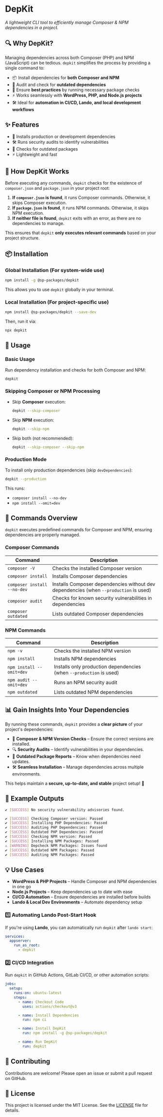 # **DepKit**

_A lightweight CLI tool to efficiently manage Composer & NPM dependencies in a project._

## **🔍 Why DepKit?**

Managing dependencies across both Composer (PHP) and NPM (JavaScript) can be tedious. `depkit` simplifies the process by providing a single command to:

- 📦 Install dependencies for **both Composer and NPM**
- 🔄 Audit and check for **outdated dependencies**
- 🚀 Ensure **best practices** by running necessary package checks
- ⚡ Works seamlessly with **WordPress, PHP, and Node.js projects**
- 🛠️ Ideal for **automation in CI/CD, Lando, and local development workflows**

## **✨ Features**

- 📌 Installs production or development dependencies
- 🛠️ Runs security audits to identify vulnerabilities
- 🔄 Checks for outdated packages
- ⚡ Lightweight and fast

## **📝 How DepKit Works**

Before executing any commands, `depkit` checks for the existence of `composer.json` and `package.json` in your project root:

1. **If `composer.json` is found**, it runs Composer commands. Otherwise, it skips Composer execution.
2. **If `package.json` is found**, it runs NPM commands. Otherwise, it skips NPM execution.
3. **If neither file is found**, `depkit` exits with an error, as there are no dependencies to manage.

This ensures that `depkit` **only executes relevant commands** based on your project structure.

## **📦 Installation**

### **Global Installation** (For system-wide use)

```sh
npm install -g @sp-packages/depkit
```

This allows you to use `depkit` globally in your terminal.

### **Local Installation** (For project-specific use)

```sh
npm install @sp-packages/depkit --save-dev
```

Then, run it via:

```sh
npx depkit
```

## **🚀 Usage**

### **Basic Usage**

Run dependency installation and checks for both Composer and NPM:

```sh
depkit
```

### **Skipping Composer or NPM Processing**

- Skip **Composer** execution:

  ```sh
  depkit --skip-composer
  ```

- Skip **NPM** execution:

  ```sh
  depkit --skip-npm
  ```

- Skip both (not recommended):

  ```sh
  depkit --skip-composer --skip-npm
  ```

### **Production Mode**

To install only production dependencies (skip `devDependencies`):

```sh
depkit --production
```

This runs:

- `composer install --no-dev`
- `npm install --omit=dev`

## **📜 Commands Overview**

`depkit` executes predefined commands for Composer and NPM, ensuring dependencies are properly managed.

### **Composer Commands**

| Command                     | Description                                                                           |
| --------------------------- | ------------------------------------------------------------------------------------- |
| `composer -V`               | Checks the installed Composer version                                                 |
| `composer install`          | Installs Composer dependencies                                                        |
| `composer install --no-dev` | Installs Composer dependencies without dev dependencies (when `--production` is used) |
| `composer audit`            | Checks for known security vulnerabilities in dependencies                             |
| `composer outdated`         | Lists outdated Composer dependencies                                                  |

### **NPM Commands**

| Command                  | Description                                                         |
| ------------------------ | ------------------------------------------------------------------- |
| `npm -v`                 | Checks the installed NPM version                                    |
| `npm install`            | Installs NPM dependencies                                           |
| `npm install --omit=dev` | Installs only production dependencies (when `--production` is used) |
| `npm audit --omit=dev`   | Runs an NPM security audit                                          |
| `npm outdated`           | Lists outdated NPM dependencies                                     |

## **📊 Gain Insights Into Your Dependencies**

By running these commands, `depkit` provides a **clear picture** of your project's dependencies:

- 📌 **Composer & NPM Version Checks** – Ensure the correct versions are installed.
- 🔍 **Security Audits** – Identify vulnerabilities in your dependencies.
- 📅 **Outdated Package Reports** – Know when dependencies need updates.
- 🛠 **Seamless Installation** – Manage dependencies across multiple environments.

This helps maintain a **secure, up-to-date, and stable** project setup! 🚀

## **🎯 Example Outputs**

```sh
✔ [SUCCESS] No security vulnerability advisories found.
```

```sh
✔ [SUCCESS] Checking Composer version: Passed
✔ [SUCCESS] Installing PHP Dependencies: Passed
✔ [SUCCESS] Auditing PHP Dependencies: Passed
✔ [SUCCESS] Outdated PHP Dependencies: Passed
✔ [SUCCESS] Checking NPM version: Passed
✔ [SUCCESS] Installing NPM Packages: Passed
⚠ [WARNING] Depcheck NPM Packages: Issues found
✔ [SUCCESS] Outdated NPM Packages: Passed
✔ [SUCCESS] Auditing NPM Packages: Passed
```

## **💡 Use Cases**

- **WordPress & PHP Projects** – Handle Composer and NPM dependencies in one go
- **Node.js Projects** – Keep dependencies up to date with ease
- **CI/CD Automation** – Ensure dependencies are installed before builds
- **Lando & Local Dev Environments** – Automate dependency setup

### **1️⃣ Automating Lando Post-Start Hook**

If you're using **Lando**, you can automatically run `depkit` after `lando start`:

```yaml
services:
  appserver:
    run_as_root:
      - depkit
```

### **2️⃣ CI/CD Integration**

Run `depkit` in GitHub Actions, GitLab CI/CD, or other automation scripts:

```yaml
jobs:
  setup:
    runs-on: ubuntu-latest
    steps:
      - name: Checkout Code
        uses: actions/checkout@v3

      - name: Install Dependencies
        run: npm ci

      - name: Install DepKit
        run: npm install -g @sp-packages/depkit

      - name: Run DepKit
        run: depkit
```

## **🤝 Contributing**

Contributions are welcome! Please open an issue or submit a pull request on GitHub.

## **📜 License**

This project is licensed under the MIT License. See the [LICENSE](LICENSE) file for details.
